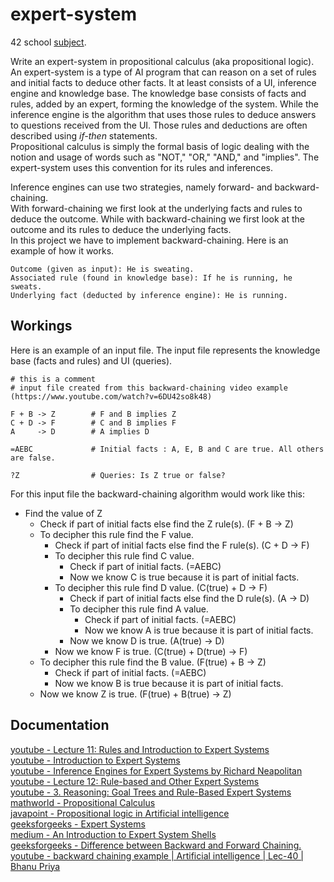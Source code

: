 # expert-system
42 school [subject](https://cdn.intra.42.fr/pdf/pdf/81332/en.subject.pdf).

Write an expert-system in propositional calculus (aka propositional logic).<br>
An expert-system is a type of AI program that can reason on a set of rules and initial facts to deduce other facts. It at least consists of a UI, inference engine and knowledge base. The knowledge base consists of facts and rules, added by an expert, forming the knowledge of the system. While the inference engine is the algorithm that uses those rules to deduce answers to questions received from the UI. Those rules and deductions are often described using _if-then_ statements.<br>
Propositional calculus is simply the formal basis of logic dealing with the notion and usage of words such as "NOT," "OR," "AND," and "implies". The expert-system uses this convention for its rules and inferences.

Inference engines can use two strategies, namely forward- and backward-chaining.<br>
With forward-chaining we first look at the underlying facts and rules to deduce the outcome. While with backward-chaining we first look at the outcome and its rules to deduce the underlying facts.<br>
In this project we have to implement backward-chaining. Here is an example of how it works.
```
Outcome (given as input): He is sweating.
Associated rule (found in knowledge base): If he is running, he sweats.
Underlying fact (deducted by inference engine): He is running.
```

## Workings
Here is an example of an input file. The input file represents the knowledge base (facts and rules) and UI (queries).
```
# this is a comment
# input file created from this backward-chaining video example (https://www.youtube.com/watch?v=6DU42so8k48)

F + B -> Z        # F and B implies Z
C + D -> F        # C and B implies F
A     -> D        # A implies D

=AEBC             # Initial facts : A, E, B and C are true. All others are false.

?Z                # Queries: Is Z true or false?
```
For this input file the backward-chaining algorithm would work like this:
* Find the value of Z
  * Check if part of initial facts else find the Z rule(s). (F + B -> Z)
  * To decipher this rule find the F value.
    * Check if part of initial facts else find the F rule(s). (C + D -> F)
    * To decipher this rule find C value.
      * Check if part of initial facts. (=AEBC)
      * Now we know C is true because it is part of initial facts.
    * To decipher this rule find D value. (C(true) + D -> F)
      * Check if part of initial facts else find the D rule(s). (A -> D)
      * To decipher this rule find A value.
        * Check if part of initial facts. (=AEBC)
        * Now we know A is true because it is part of initial facts.
      * Now we know D is true. (A(true) -> D)
    * Now we know F is true. (C(true) + D(true) -> F)
  * To decipher this rule find the B value. (F(true) + B -> Z)
    * Check if part of initial facts. (=AEBC)
    * Now we know B is true because it is part of initial facts.
  * Now we know Z is true. (F(true) + B(true) -> Z)

## Documentation
[youtube - Lecture 11: Rules and Introduction to Expert Systems](https://www.youtube.com/watch?v=BXHcPESoaPY)<br>
[youtube - Introduction to Expert Systems](https://www.youtube.com/watch?v=Z-HdPw9fpqI)<br>
[youtube - Inference Engines for Expert Systems by Richard Neapolitan](https://www.youtube.com/watch?v=h6zCkrZ8ehE)<br>
[youtube - Lecture 12: Rule-based and Other Expert Systems](https://www.youtube.com/watch?v=GXLURYcP33k)<br>
[youtube - 3. Reasoning: Goal Trees and Rule-Based Expert Systems](https://www.youtube.com/watch?v=leXa7EKUPFk)<br>
[mathworld - Propositional Calculus](https://mathworld.wolfram.com/PropositionalCalculus.html)<br>
[javapoint - Propositional logic in Artificial intelligence](https://www.javatpoint.com/propositional-logic-in-artificial-intelligence)<br>
[geeksforgeeks - Expert Systems](https://www.geeksforgeeks.org/expert-systems/)<br>
[medium - An Introduction to Expert System Shells](https://medium.com/nerd-for-tech/an-introduction-to-expert-system-shells-530043914ec0)<br>
[geeksforgeeks - Difference between Backward and Forward Chaining.](https://www.geeksforgeeks.org/difference-between-backward-and-forward-chaining/)<br>
[youtube - backward chaining example | Artificial intelligence | Lec-40 | Bhanu Priya](https://www.youtube.com/watch?v=6DU42so8k48)
